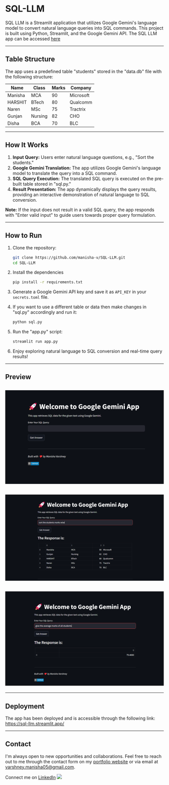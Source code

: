 # SQL-LLM 

SQL LLM is a Streamlit application that utilizes Google Gemini's language model to convert natural language queries into SQL commands. This project is built using Python, Streamlit, and the Google Gemini API. The SQL LLM app can be accessed [here](https://sql-llm.streamlit.app/)

---

## Table Structure

The app uses a predefined table "students" stored in the "data.db" file with the following structure:

| Name     | Class   | Marks | Company   |
|----------|---------|-------|-----------|
| Manisha  | MCA     | 90    | Microsoft|
| HARSHIT  | BTech   | 80    | Qualcomm |
| Naren    | MSc     | 75    | Tractrix  |
| Gunjan   | Nursing | 82    | CHO      |
| Disha    | BCA     | 70    | BLC      |

---

## How It Works

1. **Input Query:** Users enter natural language questions, e.g., "Sort the students."
2. **Google Gemini Translation:** The app utilizes Google Gemini's language model to translate the query into a SQL command.
3. **SQL Query Execution:** The translated SQL query is executed on the pre-built table stored in "sql.py."
4. **Result Presentation:** The app dynamically displays the query results, providing an interactive demonstration of natural language to SQL conversion.

**Note:** If the input does not result in a valid SQL query, the app responds with "Enter valid input" to guide users towards proper query formulation.

---

## How to Run

1. Clone the repository:
   ```bash
   git clone https://github.com/manisha-v/SQL-LLM.git
   cd SQL-LLM
   ```
   
2. Install the dependencies
   ```bash
   pip install -r requirements.txt
   ```
   
3. Generate a Google Gemini API key and save it as `API_KEY` in your `secrets.toml` file.

4. If you want to use a different table or data then make changes in "sql.py" accordingly and run it:
   ```bash
   python sql.py
   ```

5. Run the "app.py" script:
   ```bash
   streamlit run app.py
   ```

6. Enjoy exploring natural language to SQL conversion and real-time query results!

---

## Preview

![Preview Image 1](images/img1.png) 
--
![Preview Image 2](images/img2.png)
--
![Preview Image 3](images/img3.png) 
--

---

## Deployment

The app has been deployed and is accessible through the following link: https://sql-llm.streamlit.app/

---

## Contact

I'm always open to new opportunities and collaborations. Feel free to reach out to me through the contact form on my [portfolio website](https://manisha-v.github.io/portfolio/) or via email at [varshney.manisha05@gmail.com](mailto:varshney.manisha05@gmailcom).

Connect me on [LinkedIn](https://www.linkedin.com/in/manisha-varshney-914646191/) <img src="https://cdn.iconscout.com/icon/free/png-256/linkedin-162-498418.png" width="15"> 

